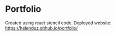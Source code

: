 # Portfolio
Created using react stencil code. Deployed website: https://helenduz.github.io/portfolio/
